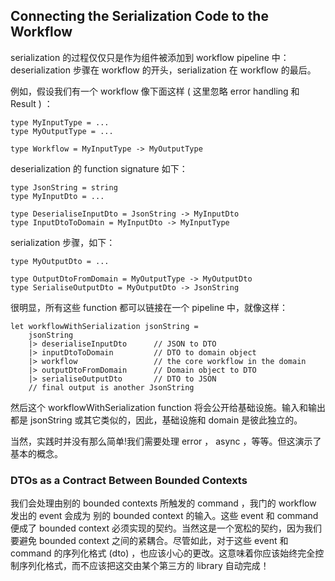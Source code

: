 ## Connecting the Serialization Code to the Workflow

serialization 的过程仅仅只是作为组件被添加到 workflow pipeline 中：deserialization 步骤在 workflow 的开头，serialization 在 workflow 的最后。

例如，假设我们有一个 workflow 像下面这样 ( 这里忽略 error handling 和 Result ) ：
```
type MyInputType = ...
type MyOutputType = ...

type Workflow = MyInputType -> MyOutputType
```

deserialization 的 function signature 如下：
```
type JsonString = string
type MyInputDto = ...

type DeserialiseInputDto = JsonString -> MyInputDto
type InputDtoToDomain = MyInputDto -> MyInputType
```

serialization 步骤，如下：
```
type MyOutputDto = ...

type OutputDtoFromDomain = MyOutputType -> MyOutputDto
type SerialiseOutputDto = MyOutputDto -> JsonString
```

很明显，所有这些 function 都可以链接在一个 pipeline 中，就像这样：
```
let workflowWithSerialization jsonString =
    jsonString
    |> deserialiseInputDto      // JSON to DTO
    |> inputDtoToDomain         // DTO to domain object
    |> workflow                 // the core workflow in the domain
    |> outputDtoFromDomain      // Domain object to DTO
    |> serialiseOutputDto       // DTO to JSON
    // final output is another JsonString
```

然后这个 workflowWithSerialization function 将会公开给基础设施。输入和输出都是 jsonString 或其它类似的，因此，基础设施和 domain 是彼此独立的。

当然，实践时并没有那么简单!我们需要处理 error ， async ，等等。但这演示了基本的概念。

### DTOs as a Contract Between Bounded Contexts

我们会处理由别的 bounded contexts 所触发的 command ，我门的 workflow 发出的 event 会成为 别的 bounded context 的输入。这些 event 和 command 便成了 bounded context 必须实现的契约。当然这是一个宽松的契约，因为我们要避免 bounded context 之间的紧耦合。尽管如此，对于这些 event 和 command 的序列化格式 (dto) ，也应该小心的更改。这意味着你应该始终完全控制序列化格式，而不应该把这交由某个第三方的 library 自动完成！


